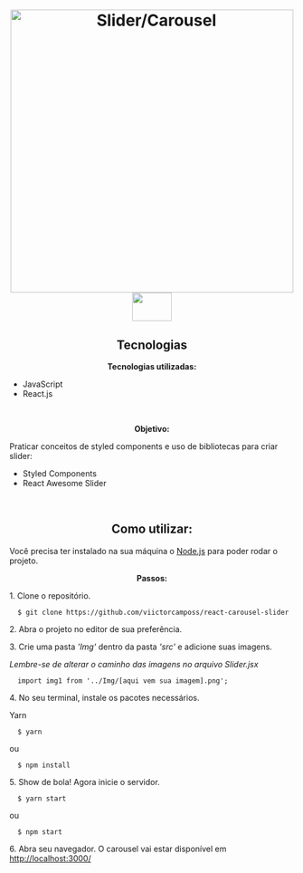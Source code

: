 <h1 align="center">
  <img src="public/slider.gif" alt="Slider/Carousel" width="500">
<br />

<img src= "https://upload.wikimedia.org/wikipedia/commons/thumb/a/a7/React-icon.svg/1200px-React-icon.svg.png" width="70px" height="50px" align="center"/>
<h2 align="center">Tecnologias</h2>

<p align="center">
  <strong>Tecnologias utilizadas:</strong>
</p>
<ul>
  <li>JavaScript</li>
  <li>React.js</li>
</ul>

<br />

<p align="center">
  <strong>Objetivo:</strong>
</p>
<p>
  Praticar conceitos de styled components e uso de bibliotecas para criar slider: 
</p>
<ul>
  <li>Styled Components</li>
  <li>React Awesome Slider</li>
</ul>

<br />

<h2 align="center">Como utilizar:</h2>
<p> Você precisa ter instalado na sua máquina o <a href="https://nodejs.org/en/">Node.js</a> para poder rodar o projeto.</p>
   
<p align="center">
  <strong>Passos:</strong>
</p>

<p>1. Clone o repositório.</p>

```
  $ git clone https://github.com/viictorcamposs/react-carousel-slider
```
<p>2. Abra o projeto no editor de sua preferência.</p>

<p>
  3. Crie uma pasta 
  <i>'Img'</i> 
  dentro da pasta 
  <i>'src'</i>
  e adicione suas imagens. 
</p>
<i>Lembre-se de alterar o caminho das imagens no arquivo Slider.jsx</i>

```
  import img1 from '../Img/[aqui vem sua imagem].png'; 
```

<p>4. No seu terminal, instale os pacotes necessários.</p>

Yarn
```
  $ yarn
```
ou
```
  $ npm install
```

<p>5. Show de bola! Agora inicie o servidor.</p>

```
  $ yarn start
```
ou
```
  $ npm start
```
<p>6. Abra seu navegador. O carousel vai estar disponível em <a href="http://localhost:3000">http://localhost:3000/</a></p>